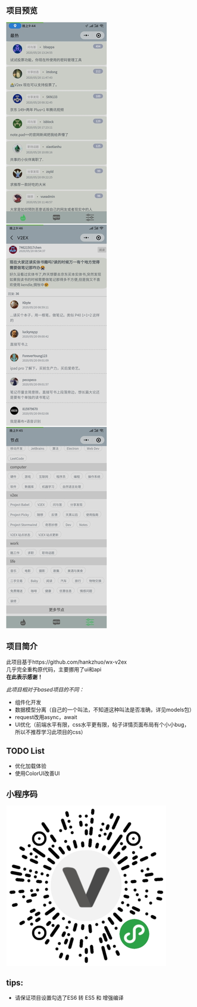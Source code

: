 ## 项目预览
![image](https://github.com/glidea/V2EX_wechat-mp/blob/master/md's%20resource/hot.jpg)
![image](https://github.com/glidea/V2EX_wechat-mp/blob/master/md's%20resource/detail.jpg)
![image](https://github.com/glidea/V2EX_wechat-mp/blob/master/md's%20resource/node.jpg)

## 项目简介
此项目基于https://github.com/hankzhuo/wx-v2ex    
几乎完全重构原代码，主要挪用了ui和api   
**在此表示感谢！**

*此项目相对于based项目的不同：*
* 组件化开发
* 数据模型分离（自己的一个叫法，不知道这种叫法是否准确，详见models包）
* request改用async，await
* UI优化（前端水平有限，css水平更有限，帖子详情页面布局有个小小bug，所以不推荐学习此项目的css）

## TODO List
* 优化加载体验
* 使用ColorUI改善UI

## 小程序码
![image](https://github.com/glidea/V2EX_wechat-mp/blob/master/md's%20resource/code.png)

## tips:
* 请保证项目设置勾选了ES6 转 ES5 和 增强编译
